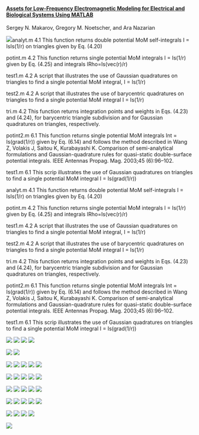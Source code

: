 #### [Assets for Low-Frequency Electromagnetic Modeling for Electrical and Biological Systems Using MATLAB](https://www.wiley.com/legacy/wileychi/makarov/)
Sergey N. Makarov, Gregory M. Noetscher, and Ara Nazarian

![](cover.jpg)analyt.m 4.1
This function returns double potential MoM self-integrals I = IsIs(1/r) on triangles given by Eq. (4.20)

potint.m 4.2
This function returns single potential MoM integrals I = Is(1/r) given by Eq. (4.25) and integrals IRho=Is(vec(r)/r)

test1.m 4.2
A script that illustrates the use of Gaussian quadratures on triangles to find a single potential MoM integral, I = Is(1/r)

test2.m 4.2
A script that illustrates the use of barycentric quadratures on triangles to find a single potential MoM integral I = Is(1/r)

tri.m 4.2
This function returns integration points and weights in Eqs. (4.23) and (4.24), for barycentric triangle subdivision and for Gaussian quadratures on triangles, respectively.

potint2.m 6.1
This function returns single potential MoM integrals Int = Is(grad(1/r)) given by Eq. (6.14) and follows the method described in Wang Z, Volakis J, Saitou K, Kurabayashi K. Comparison of semi-analytical formulations and Gaussian-quadrature rules for quasi-static double-surface potential integrals. IEEE Antennas Propag. Mag. 2003;45 (6):96–102.

test1.m 6.1
This scrip illustrates the use of Gaussian quadratures on triangles to find a single potential MoM integral I = Is(grad(1/r))

analyt.m 4.1
This function returns double potential MoM self-integrals I = IsIs(1/r) on triangles given by Eq. (4.20)

potint.m 4.2
This function returns single potential MoM integrals I = Is(1/r) given by Eq. (4.25) and integrals IRho=Is(vec(r)/r)

test1.m 4.2
A script that illustrates the use of Gaussian quadratures on triangles to find a single potential MoM integral, I = Is(1/r)

test2.m 4.2
A script that illustrates the use of barycentric quadratures on triangles to find a single potential MoM integral I = Is(1/r)

tri.m 4.2
This function returns integration points and weights in Eqs. (4.23) and (4.24), for barycentric triangle subdivision and for Gaussian quadratures on triangles, respectively.

potint2.m 6.1
This function returns single potential MoM integrals Int = Is(grad(1/r)) given by Eq. (6.14) and follows the method described in Wang Z, Volakis J, Saitou K, Kurabayashi K. Comparison of semi-analytical formulations and Gaussian-quadrature rules for quasi-static double-surface potential integrals. IEEE Antennas Propag. Mag. 2003;45 (6):96–102.

test1.m 6.1
This scrip illustrates the use of Gaussian quadratures on triangles to find a single potential MoM integral I = Is(grad(1/r))

![](snapshot/figureE40.png)
![](snapshot/figureE41.png)
![](snapshot/figureE42.png)
![](snapshot/figureE43.png)

![](snapshot/figureE51.png)
![](snapshot/figureE52.png)

![](snapshot/figureE61.png)
![](snapshot/figureE62.png)
![](snapshot/figureE63.png)
![](snapshot/figureE64.png)
![](snapshot/figureE65.png)

![](snapshot/figureE71.png)
![](snapshot/figureE72.png)
![](snapshot/figureE73.png)
![](snapshot/figureE74.png)
![](snapshot/figureE75.png)

![](snapshot/figureE20.png)
![](snapshot/figureE21.png)
![](snapshot/figureE22.png)
![](snapshot/figureE23.png)
![](snapshot/figureE24.png)

![](snapshot/figureE31.png)
![](snapshot/figureE32.png)
![](snapshot/figureE33.png)
![](snapshot/figureE34.png)
![](snapshot/figureE35.png)

![](computational/figure01.png)
![](computational/figure02.png)
![](computational/figure03.png)
![](computational/figure04.png)

![](bodycell/fig18a.png)






